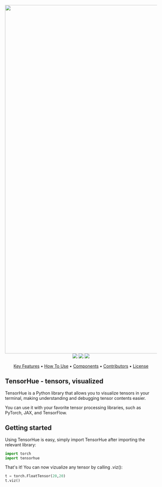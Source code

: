 <div align="center">
  <img src="https://raw.githubusercontent.com/epistoteles/tensorhue/main/.github/tensorhue.png" alt="TensorHue" width="1152">
</div>

<div align="center">
  <img src="https://img.shields.io/badge/python-≥3.9-blue.svg">
  <img src="https://img.shields.io/pypi/dm/tensorhue">
  <img src="https://img.shields.io/badge/contributions-welcome-orange.svg">
</div>

<p align="center">
  <a href="#-key-features">Key Features</a> •
  <a href="#-how-to-use">How To Use</a> •
  <a href="#-components">Components</a> •
  <a href="#-contributors">Contributors</a> •
  <a href="#%EF%B8%8F-license">License</a>
</p>

## TensorHue - tensors, visualized

TensorHue is a Python library that allows you to visualize tensors in your terminal, making understanding and debugging tensor contents easier.

You can use it with your favorite tensor processing libraries, such as PyTorch, JAX, and TensorFlow.

## Getting started

Using TensorHue is easy, simply import TensorHue after importing the relevant library:

```python
import torch
import tensorhue
```

That's it! You can now vizualize any tensor by calling .viz():

```python
t = torch.FloatTensor(20,20)
t.viz()
```
